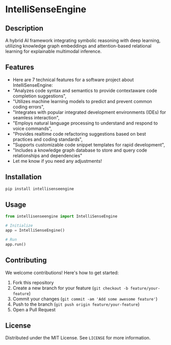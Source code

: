 # IntelliSenseEngine

## Description

A hybrid AI framework integrating symbolic reasoning with deep learning, utilizing knowledge graph embeddings and attention-based relational learning for explainable multimodal inference.

## Features

- Here are 7 technical features for a software project about IntelliSenseEngine:
- "Analyzes code syntax and semantics to provide contextaware code completion suggestions",
- "Utilizes machine learning models to predict and prevent common coding errors",
- "Integrates with popular integrated development environments (IDEs) for seamless interaction",
- "Employs natural language processing to understand and respond to voice commands",
- "Provides realtime code refactoring suggestions based on best practices and coding standards",
- "Supports customizable code snippet templates for rapid development",
- "Includes a knowledge graph database to store and query code relationships and dependencies"
- Let me know if you need any adjustments!
## Installation

```bash
pip install intellisenseengine
```

## Usage

```python
from intellisenseengine import IntelliSenseEngine

# Initialize
app = IntelliSenseEngine()

# Run
app.run()
```

## Contributing

We welcome contributions! Here's how to get started:

1. Fork this repository
2. Create a new branch for your feature (`git checkout -b feature/your-feature`)
3. Commit your changes (`git commit -am 'Add some awesome feature'`)
4. Push to the branch (`git push origin feature/your-feature`)
5. Open a Pull Request

## License

Distributed under the MIT License. See `LICENSE` for more information.
